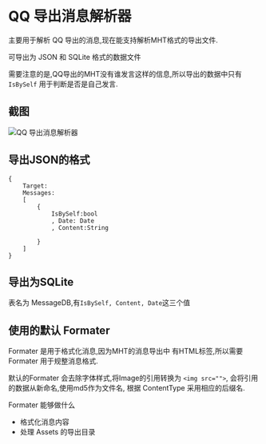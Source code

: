 QQ 导出消息解析器
=================

主要用于解析 QQ 导出的消息,现在能支持解析MHT格式的导出文件.

可导出为 JSON 和 SQLite 格式的数据文件

需要注意的是,QQ导出的MHT没有谁发言这样的信息,所以导出的数据中只有 `IsBySelf`
用于判断是否是自己发言.

截图
----

![QQ 导出消息解析器](https://raw2.github.com/wenerme/QQExportMessageParser/master/screenshot.png "QQ 导出消息解析器")

导出JSON的格式
-------------

```
{
	Target:
	Messages:
	[
		{
			IsBySelf:bool
			, Date: Date
			, Content:String
			
		}
	]
}
```

导出为SQLite
-----------

表名为 MessageDB,有`IsBySelf, Content, Date`这三个值

使用的默认 Formater
-------------------

Formater 是用于格式化消息,因为MHT的消息导出中
有HTML标签,所以需要 Formater 用于规整消息格式.

默认的Formater 会去除字体样式,将Image的引用转换为
`<img src="">`, 会将引用的数据从新命名,使用md5作为文件名,
根据 ContentType 采用相应的后缀名.

Formater 能够做什么

* 格式化消息内容
* 处理 Assets 的导出目录
